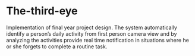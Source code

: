 # The-third-eye
Implementation of final year project design. The system automatically identify a person’s daily activity from first person camera view and by analyzing the activities provide real time notification in situations where he or she forgets to complete a routine task.
